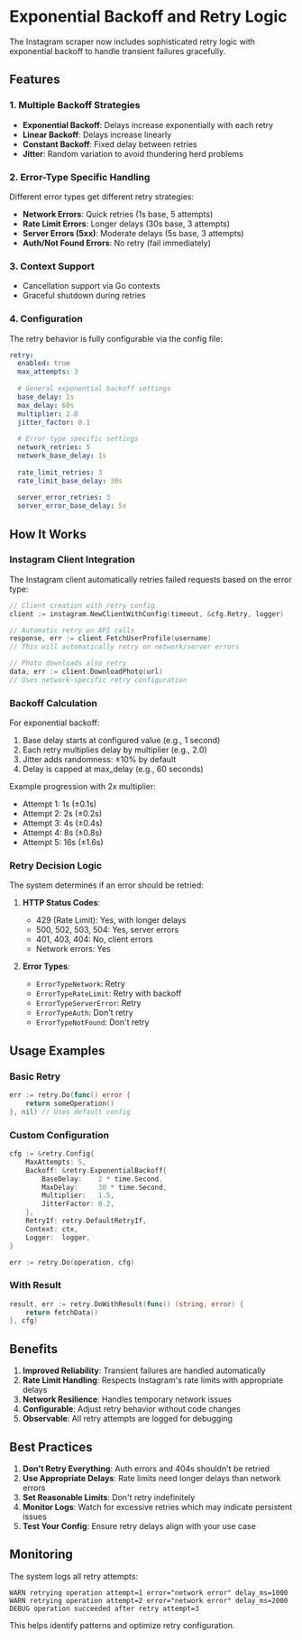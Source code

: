 # Exponential Backoff and Retry Logic

The Instagram scraper now includes sophisticated retry logic with exponential backoff to handle transient failures gracefully.

## Features

### 1. Multiple Backoff Strategies
- **Exponential Backoff**: Delays increase exponentially with each retry
- **Linear Backoff**: Delays increase linearly 
- **Constant Backoff**: Fixed delay between retries
- **Jitter**: Random variation to avoid thundering herd problems

### 2. Error-Type Specific Handling
Different error types get different retry strategies:
- **Network Errors**: Quick retries (1s base, 5 attempts)
- **Rate Limit Errors**: Longer delays (30s base, 3 attempts)
- **Server Errors (5xx)**: Moderate delays (5s base, 3 attempts)
- **Auth/Not Found Errors**: No retry (fail immediately)

### 3. Context Support
- Cancellation support via Go contexts
- Graceful shutdown during retries

### 4. Configuration
The retry behavior is fully configurable via the config file:

```yaml
retry:
  enabled: true
  max_attempts: 3
  
  # General exponential backoff settings
  base_delay: 1s
  max_delay: 60s
  multiplier: 2.0
  jitter_factor: 0.1
  
  # Error-type specific settings
  network_retries: 5
  network_base_delay: 1s
  
  rate_limit_retries: 3
  rate_limit_base_delay: 30s
  
  server_error_retries: 3
  server_error_base_delay: 5s
```

## How It Works

### Instagram Client Integration
The Instagram client automatically retries failed requests based on the error type:

```go
// Client creation with retry config
client := instagram.NewClientWithConfig(timeout, &cfg.Retry, logger)

// Automatic retry on API calls
response, err := client.FetchUserProfile(username)
// This will automatically retry on network/server errors

// Photo downloads also retry
data, err := client.DownloadPhoto(url)
// Uses network-specific retry configuration
```

### Backoff Calculation
For exponential backoff:
1. Base delay starts at configured value (e.g., 1 second)
2. Each retry multiplies delay by multiplier (e.g., 2.0)
3. Jitter adds randomness: ±10% by default
4. Delay is capped at max_delay (e.g., 60 seconds)

Example progression with 2x multiplier:
- Attempt 1: 1s (±0.1s)
- Attempt 2: 2s (±0.2s)
- Attempt 3: 4s (±0.4s)
- Attempt 4: 8s (±0.8s)
- Attempt 5: 16s (±1.6s)

### Retry Decision Logic
The system determines if an error should be retried:

1. **HTTP Status Codes**:
   - 429 (Rate Limit): Yes, with longer delays
   - 500, 502, 503, 504: Yes, server errors
   - 401, 403, 404: No, client errors
   - Network errors: Yes

2. **Error Types**:
   - `ErrorTypeNetwork`: Retry
   - `ErrorTypeRateLimit`: Retry with backoff
   - `ErrorTypeServerError`: Retry
   - `ErrorTypeAuth`: Don't retry
   - `ErrorTypeNotFound`: Don't retry

## Usage Examples

### Basic Retry
```go
err := retry.Do(func() error {
    return someOperation()
}, nil) // Uses default config
```

### Custom Configuration
```go
cfg := &retry.Config{
    MaxAttempts: 5,
    Backoff: &retry.ExponentialBackoff{
        BaseDelay:    2 * time.Second,
        MaxDelay:     30 * time.Second,
        Multiplier:   1.5,
        JitterFactor: 0.2,
    },
    RetryIf: retry.DefaultRetryIf,
    Context: ctx,
    Logger:  logger,
}

err := retry.Do(operation, cfg)
```

### With Result
```go
result, err := retry.DoWithResult(func() (string, error) {
    return fetchData()
}, cfg)
```

## Benefits

1. **Improved Reliability**: Transient failures are handled automatically
2. **Rate Limit Handling**: Respects Instagram's rate limits with appropriate delays
3. **Network Resilience**: Handles temporary network issues
4. **Configurable**: Adjust retry behavior without code changes
5. **Observable**: All retry attempts are logged for debugging

## Best Practices

1. **Don't Retry Everything**: Auth errors and 404s shouldn't be retried
2. **Use Appropriate Delays**: Rate limits need longer delays than network errors
3. **Set Reasonable Limits**: Don't retry indefinitely
4. **Monitor Logs**: Watch for excessive retries which may indicate persistent issues
5. **Test Your Config**: Ensure retry delays align with your use case

## Monitoring

The system logs all retry attempts:
```
WARN retrying operation attempt=1 error="network error" delay_ms=1000
WARN retrying operation attempt=2 error="network error" delay_ms=2000
DEBUG operation succeeded after retry attempt=3
```

This helps identify patterns and optimize retry configuration.